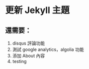 # 更新 Jekyll 主題

## 還需要：

1. disqus 評論功能
2. 測試 google analytics，algolia 功能
3. 添加 About 內容
4. testing
